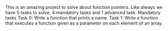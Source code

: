 This is an amazing project to solve about function pointers.
Like always we have 5 tasks to solve, 4 mandatory tasks and 1 advanced task.
Mandatory tasks
Task 0: 
Write a function that prints a name.
Task 1:
Write a function that executes a function given as a parameter on each element of an array.
